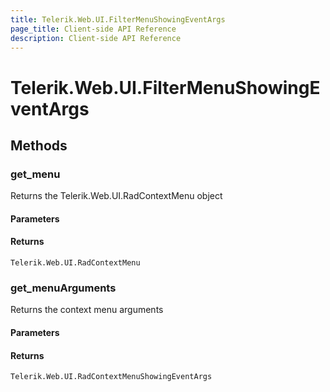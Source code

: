 ```yaml
---
title: Telerik.Web.UI.FilterMenuShowingEventArgs
page_title: Client-side API Reference
description: Client-side API Reference
---
```


# Telerik.Web.UI.FilterMenuShowingEventArgs

## Methods

###  get_menu
Returns the Telerik.Web.UI.RadContextMenu object  
#### Parameters
#### Returns
`Telerik.Web.UI.RadContextMenu` 


###  get_menuArguments
Returns the context menu arguments
#### Parameters
#### Returns
`Telerik.Web.UI.RadContextMenuShowingEventArgs` 